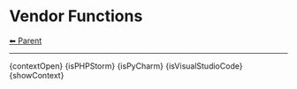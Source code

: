 # Vendor Functions

<!-- TEMPLATE header 2 -->
[⬅ Parent ](../index.md)
<hr />

{contextOpen}
{isPHPStorm}
{isPyCharm}
{isVisualStudioCode}
{showContext}
